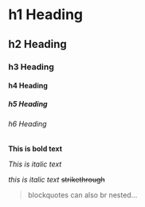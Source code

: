 # h1 Heading
## h2 Heading
### h3 Heading
#### h4 Heading
##### h5 Heading
###### h6 Heading













__This is bold text__

*This is italic text* 

_this is italic text_
~~strikethrough~~
> blockquotes can also br nested...


